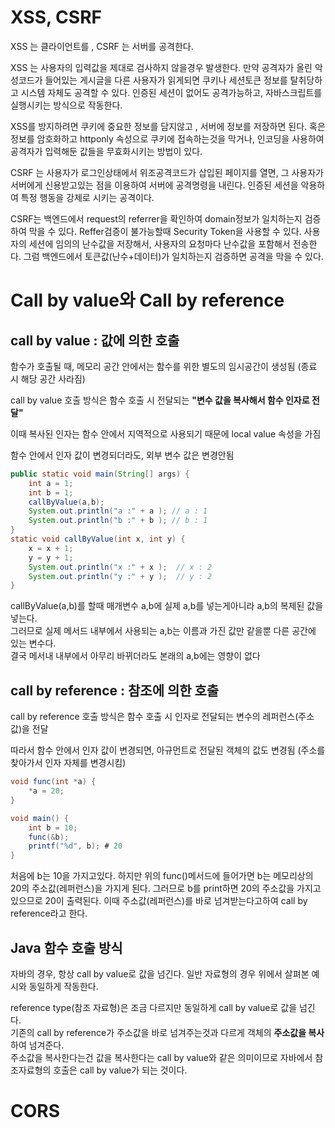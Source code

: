 # XSS, CSRF
XSS 는 클라이언트를 , CSRF 는 서버를 공격한다.


XSS 는 사용자의 입력값을 제대로 검사하지 않을경우 발생한다.
만약 공격자가 올린 악성코드가 들어있는 게시글을 다른 사용자가 읽게되면 쿠키나 세션토큰 정보를 탈취당하고 시스템 자체도 공격할 수 있다.
인증된 세션이 없어도 공격가능하고, 자바스크립트를 실행시키는 방식으로 작동한다.

XSS를 방지하려면 쿠키에 중요한 정보를 담지않고 , 서버에 정보를 저장하면 된다.
혹은 정보를 암호화하고 httponly 속성으로 쿠키에 접속하는것을 막거나, 
인코딩을 사용하여 공격자가 입력해둔 값들을 무효화시키는 방법이 있다.



 CSRF 는 사용자가 로그인상태에서 위조공격코드가 삽입된 페이지를 열면, 그 사용자가 서버에게 신용받고있는 점을 이용하여 서버에 공격명령을 내린다.
인증된 세션을 악용하여 특정 행동을 강제로 시키는 공격이다.

CSRF는 백엔드에서 request의 referrer을 확인하여 domain정보가 일치하는지 검증하여 막을 수 있다.
Reffer검증이 불가능할때 Security Token을 사용할 수 있다. 사용자의 세션에 임의의 난수값을 저장해서, 사용자의 요청마다 난수값을 포함해서 전송한다. 그럼 백엔드에서 토큰값(난수+데이터)가 일치하는지 검증하면 공격을 막을 수 있다. 

  


# Call by value와 Call by reference

## call by value : 값에 의한 호출

함수가 호출될 때, 메모리 공간 안에서는 함수를 위한 별도의 임시공간이 생성됨 (종료 시 해당 공간 사라짐)

call by value 호출 방식은 함수 호출 시 전달되는 **"변수 값을 복사해서 함수 인자로 전달"**

이때 복사된 인자는 함수 안에서 지역적으로 사용되기 때문에 local value 속성을 가짐

함수 안에서 인자 값이 변경되더라도, 외부 변수 값은 변경안됨

```Java
public static void main(String[] args) {
    int a = 1;
    int b = 1;
    callByValue(a,b);
    System.out.println("a :" + a ); // a : 1
    System.out.println("b :" + b ); // b : 1
}
static void callByValue(int x, int y) {
    x = x + 1;
    y = y + 1;
    System.out.println("x :" + x );  // x : 2
    System.out.println("y :" + y );  // y : 2
}
```
callByValue(a,b)를 할때 매개변수 a,b에 실제 a,b를 넣는게아니라 a,b의 복제된 값을 넣는다.  
그러므로 실제 메서드 내부에서 사용되는 a,b는 이름과 가진 값만 같을뿐 다른 공간에 있는 변수다.  
결국 메서내 내부에서 아무리 바뀌더라도 본래의 a,b에는 영향이 없다



## call by reference : 참조에 의한 호출

call by reference 호출 방식은 함수 호출 시 인자로 전달되는 변수의 레퍼런스(주소 값)을 전달

따라서 함수 안에서 인자 값이 변경되면, 아규먼트로 전달된 객체의 값도 변경됨
(주소를 찾아가서 인자 자체를 변경시킴)

```Java
void func(int *a) {
    *a = 20;
}

void main() {
    int b = 10;
    func(&b);
    printf("%d", b); # 20
}
```
처음에 b는 10을 가지고있다. 하지만 위의 func()메서드에 들어가면 b는 메모리상의 20의 주소값(레퍼런스)을 가지게 된다. 그러므로 b를 print하면 20의 주소값을 가지고 있으므로 20이 출력된다. 
이때 주소값(레퍼런스)를 바로 넘겨받는다고하여 call by reference라고 한다.



## Java 함수 호출 방식

자바의 경우, 항상 call by value로 값을 넘긴다.
일반 자료형의 경우 위에서 살펴본 예시와 동일하게 작동한다.

reference type(참조 자료형)은 조금 다르지만 동일하게 call by value로 값을 넘긴다.  
기존의 call by reference가 주소값을 바로 넘겨주는것과 다르게 객체의 **주소값을 복사**하여 넘겨준다.  
주소값을 복사한다는건 값을 복사한다는 call by value와 같은 의미이므로 자바에서 참조자료형의 호출은 call by value가 되는 것이다.  



# CORS


